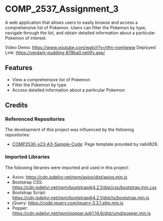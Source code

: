 # COMP_2537_Assignment_3

A web application that allows users to easily browse and access a comprehensive list of Pokemon. Users can filter the Pokemon by type, navigate through the list, and obtain detailed information about a particular Pokemon of interest.

Video Demo: https://www.youtube.com/watch?v=hfm-nomlwww
Deployed Link: https://verdant-pudding-878ba0.netlify.app/

## Features
 - View a comprehensive list of Pokemon
 - Filter the Pokemon by type
 - Access detailed information about a particular Pokemon

## Credits

### Referenced Repositories

The development of this project was influenced by the following repositories:

- [COMP2530-s23-A3-Sample-Code](https://github.com/nabil828/COMP2530-s23-A3-Sample-Code): Page template provided by nabil828.

### Imported Libraries

The following libraries were imported and used in this project:

- Axios: https://cdn.jsdelivr.net/npm/axios/dist/axios.min.js 
- Bootstrap CSS: https://cdn.jsdelivr.net/npm/bootstrap@4.2.1/dist/css/bootstrap.min.css
- Bootstrap Script: https://cdn.jsdelivr.net/npm/bootstrap@4.2.1/dist/js/bootstrap.min.js
- jQuery: https://code.jquery.com/jquery-3.3.1.slim.min.js
- Popper: https://cdn.jsdelivr.net/npm/popper.js@1.14.6/dist/umd/popper.min.js
